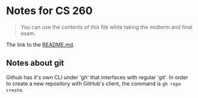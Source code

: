 # Notes for CS 260

> You can use the contents of this file while taking the midterm and final exam.

The link to the [README.md](https://github.com/MaxThePrisberry/startupProject/blob/master/README.md).

## Notes about git

Github has it's own CLI under 'gh' that interfaces with regular 'git'. In order to create a new repository with GitHub's client, the command is `gh repo create`.


